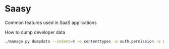 # Saasy

Common features used in SaaS applications





How to dump developer data

```bash
./manage.py dumpdata --indent=4 -e contenttypes -e auth.permission -e sessions -e admin.logentry > fixtures/develop.json
```